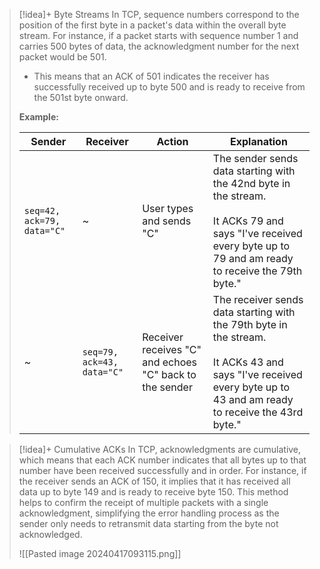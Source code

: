 
> [!idea]+ Byte Streams
> In TCP, sequence numbers correspond to the position of the first byte in a packet's data within the overall byte stream. For instance, if a packet starts with sequence number 1 and carries 500 bytes of data, the acknowledgment number for the next packet would be 501.
> - This means that an ACK of 501 indicates the receiver has successfully received up to byte 500 and is ready to receive from the 501st byte onward.
> 
> **Example:**
>
> | **Sender**                 | **Receiver**               | **Action**                                              | **Explanation**                                                                                                                                                         |
> | -------------------------- | -------------------------- | ------------------------------------------------------- | ----------------------------------------------------------------------------------------------------------------------------------------------------------------------- |
> | `seq=42, ack=79, data="C"` | ~                          | User types and sends "C"                                | The sender sends data starting with the 42nd byte in the stream.<br><br>It ACKs 79 and says "I've received every byte up to 79 and am ready to receive the 79th byte."    |
> | ~                          | `seq=79, ack=43, data="C"` | Receiver receives "C" and echoes "C" back to the sender | The receiver sends data starting with the 79th byte in the stream.<br><br>It ACKs 43 and says "I've received every byte up to 43 and am ready to receive the 43rd byte." |

> [!idea]+ Cumulative ACKs
> In TCP, acknowledgments are cumulative, which means that each ACK number indicates that all bytes up to that number have been received successfully and in order. For instance, if the receiver sends an ACK of 150, it implies that it has received all data up to byte 149 and is ready to receive byte 150. This method helps to confirm the receipt of multiple packets with a single acknowledgment, simplifying the error handling process as the sender only needs to retransmit data starting from the byte not acknowledged.
> 
> ![[Pasted image 20240417093115.png]]


